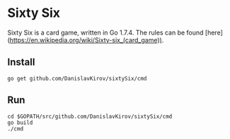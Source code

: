 # Sixty Six

Sixty Six is a card game, written in Go 1.7.4.
The rules can be found [here] (https://en.wikipedia.org/wiki/Sixty-six_(card_game)).

## Install

`go get github.com/DanislavKirov/sixtySix/cmd`

## Run

```
cd $GOPATH/src/github.com/DanislavKirov/sixtySix/cmd
go build
./cmd
```
